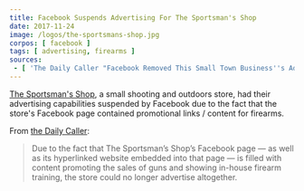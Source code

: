 ```yaml
---
title: Facebook Suspends Advertising For The Sportsman's Shop
date: 2017-11-24
image: /logos/the-sportsmans-shop.jpg
corpos: [ facebook ]
tags: [ advertising, firearms ]
sources:
 - [ 'The Daily Caller "Facebook Removed This Small Town Business''s Ads For American Flags Because It Sell Guns" by Eric Lieberman (24 Nov 2017)', 'archive.vn/ERG21' ]
---
```


[The Sportsman's Shop](https://thesportsmansshop.com/), a small shooting and
outdoors store, had their advertising capabilities suspended by Facebook due to
the fact that the store's Facebook page contained promotional links / content
for firearms.

From [the Daily Caller](https://archive.vn/ERG21#selection-1983.193-1983.451):
> Due to the fact that The Sportsman’s Shop’s Facebook page — as well as its
> hyperlinked website embedded into that page — is filled with content
> promoting the sales of guns and showing in-house firearm training, the store
> could no longer advertise altogether.
